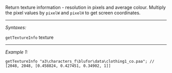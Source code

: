 Return texture information - resolution in pixels and average colour. Multiply the pixel values by `pixelW` and `pixelH` to get screen coordinates.


---
*Syntaxes:*

`getTextureInfo` texture

---
*Example 1:*

```sqf
getTextureInfo "a3\characters_f\blufor\data\clothing1_co.paa"; // [2048, 2048, [0.458824, 0.427451, 0.34902, 1]]
```